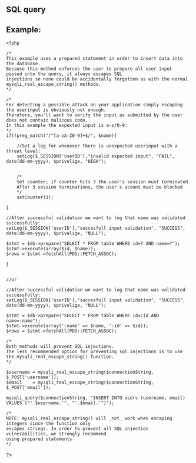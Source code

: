 
SQL query
-------

## Example:


    <?php

	/*
	This example uses a prepared statement in order to insert data into the database.
	Because this method enforces the user to prepare all user input  passed into the query, it always escapes SQL 
	injections so none could be accidentally forgotten as with the normal mysqli_real_escape_string() methods.
	*/
	
	/*
	For detecting a possible attack on your application simply escaping the userinput is obviously not enough.
	Therefore, you'll want to verify the input as submitted by the user does not contain malicous code.
	In this example the expexted input is a-z/0-9:
	*/
	if(!preg_match("/^[a-zA-Z0-9]+$/", $name){

		//Set a log for whenever there is unexpected userinput with a threat level:
		setLog($_SESSION['userID'],"invalid expected input", "FAIL", date(dd-mm-yyyy), $privelige, "HIGH");


		/*
		Set counter; if counter hits 3 the user's session must terminated.
		After 3 session terminations, the user's acount must be blocked
		*/
		setCounter(1);

	}

	//After successful validation we want to log that name was validated successfully:
	setLog($_SESSION['userID'],"succesfull input validation", "SUCCESS", date(dd-mm-yyyy), $privelige, "NULL");

	$stmt = $db->prepare("SELECT * FROM table WHERE id=? AND name=?");
	$stmt->execute(array($id, $name));
	$rows = $stmt->fetchAll(PDO::FETCH_ASSOC);

	}
	
	
	//or		

	//After successful validation we want to log that name was validated successfully:
	setLog($_SESSION['userID'],"succesfull input validation", "SUCCESS", date(dd-mm-yyyy), $privelige, "NULL");
	
	$stmt = $db->prepare("SELECT * FROM table WHERE id=:id AND name=:name");
	$stmt->execute(array(':name' => $name, ':id' => $id));
	$rows = $stmt->fetchAll(PDO::FETCH_ASSOC);
	
	/*
	Both methods will prevent SQL injections.
	The less recommended option for preventing sql injections is to use the mysqli_real_escape_string() function.
	*/

	$username = mysqli_real_escape_string($connectionString, $_POST['username']);
	$email    = mysqli_real_escape_string($connectionString, $_POST['email']);

	mysqli_query($connectionString, "INSERT INTO users (username, email) VALUES ("'.$username.'", "'.$email.'")");

	/*
	NOTE: mysqli_real_escape_string() will _not_ work when escaping integers since the function only
	escapes strings. In order to prevent all SQL injection vulnerabilities, we strongly recommend 
	using prepared statements
	*/
	
   ?>



	
